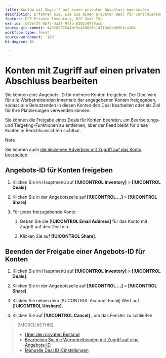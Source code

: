 ```yaml
---
title: Konten mit Zugriff auf einen privaten Abschluss bearbeiten
description: Erfahren Sie, wie Sie einen privaten Deal für verschiedene Konten freigeben und nicht mehr freigeben.
feature: DSP Private Inventory, DSP Deal IDs
exl-id: fb67ef24-8b7f-4a2f-973b-8102a97f0acb
source-git-commit: 443f8907644bf3e480626e14713e8abb9bfca284
workflow-type: tm+mt
source-wordcount: '183'
ht-degree: 0%

---
```


# Konten mit Zugriff auf einen privaten Abschluss bearbeiten

Sie können eine Angebots-ID für mehrere Konten freigeben. Der Deal wird für alle Werbetreibenden innerhalb der angegebenen Konten freigegeben, sodass alle Benutzenden in diesen Konten den Deal bearbeiten oder als Ziel für ihre Platzierungen verwenden können.

Sie können die Freigabe eines Deals für Konten beenden, um Bearbeitungs- und Targeting-Funktionen zu entfernen, aber der Feed bleibt für diese Konten in Berichtsansichten sichtbar.

>[!NOTE]
>
> Sie können auch [die einzelnen Advertiser mit Zugriff auf das Konto bearbeiten](deal-id-edit-advertisers.md).

## Angebots-ID für Konten freigeben

1. Klicken Sie im Hauptmenü auf **[!UICONTROL Inventory]** > **[!UICONTROL Deals]**.

1. Klicken Sie in der Angebotszeile auf **[!UICONTROL ...]** > **[!UICONTROL Share]**.

1. Für jedes freizugebende Konto:

   1. Geben Sie die **[!UICONTROL Email Address]** für das Konto mit Zugriff auf den Deal ein.

   1. Klicken Sie auf **[!UICONTROL Share]**.

## Beenden der Freigabe einer Angebots-ID für Konten

1. Klicken Sie im Hauptmenü auf **[!UICONTROL Inventory]** > **[!UICONTROL Deals]**.

1. Klicken Sie in der Angebotszeile auf **[!UICONTROL ...]** > **[!UICONTROL Share]**.

1. Klicken Sie neben dem [!UICONTROL Account Email] Wert auf **[!UICONTROL Unshare].**

1. Klicken Sie auf **[!UICONTROL Cancel]** , um das Fenster zu schließen.

>[!MORELIKETHIS]
>
>* [Über den privaten Bestand](private-inventory-about.md)
>* [Bearbeiten Sie die Werbetreibenden mit Zugriff auf eine Angebots-ID](/help/dsp/inventory/deal-id-edit-advertisers.md)
>* [Manuelle Deal ID-Einstellungen](deal-id-settings.md)
